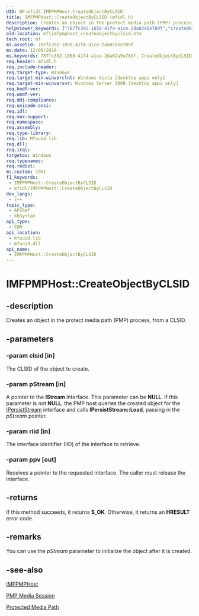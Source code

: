 ```yaml
---
UID: NF:mfidl.IMFPMPHost.CreateObjectByCLSID
title: IMFPMPHost::CreateObjectByCLSID (mfidl.h)
description: Creates an object in the protect media path (PMP) process, from a CLSID.
helpviewer_keywords: ["787fc392-1858-41f4-a1ce-2da02a5e789f","CreateObjectByCLSID","CreateObjectByCLSID method [Media Foundation]","CreateObjectByCLSID method [Media Foundation]","IMFPMPHost interface","IMFPMPHost interface [Media Foundation]","CreateObjectByCLSID method","IMFPMPHost.CreateObjectByCLSID","IMFPMPHost::CreateObjectByCLSID","mf.imfpmphost_createobjectbyclsid","mfidl/IMFPMPHost::CreateObjectByCLSID"]
old-location: mf\imfpmphost_createobjectbyclsid.htm
tech.root: mf
ms.assetid: 787fc392-1858-41f4-a1ce-2da02a5e789f
ms.date: 12/05/2018
ms.keywords: 787fc392-1858-41f4-a1ce-2da02a5e789f, CreateObjectByCLSID, CreateObjectByCLSID method [Media Foundation], CreateObjectByCLSID method [Media Foundation],IMFPMPHost interface, IMFPMPHost interface [Media Foundation],CreateObjectByCLSID method, IMFPMPHost.CreateObjectByCLSID, IMFPMPHost::CreateObjectByCLSID, mf.imfpmphost_createobjectbyclsid, mfidl/IMFPMPHost::CreateObjectByCLSID
req.header: mfidl.h
req.include-header: 
req.target-type: Windows
req.target-min-winverclnt: Windows Vista [desktop apps only]
req.target-min-winversvr: Windows Server 2008 [desktop apps only]
req.kmdf-ver: 
req.umdf-ver: 
req.ddi-compliance: 
req.unicode-ansi: 
req.idl: 
req.max-support: 
req.namespace: 
req.assembly: 
req.type-library: 
req.lib: Mfuuid.lib
req.dll: 
req.irql: 
targetos: Windows
req.typenames: 
req.redist: 
ms.custom: 19H1
f1_keywords:
 - IMFPMPHost::CreateObjectByCLSID
 - mfidl/IMFPMPHost::CreateObjectByCLSID
dev_langs:
 - c++
topic_type:
 - APIRef
 - kbSyntax
api_type:
 - COM
api_location:
 - mfuuid.lib
 - mfuuid.dll
api_name:
 - IMFPMPHost::CreateObjectByCLSID
---
```


# IMFPMPHost::CreateObjectByCLSID


## -description

Creates an object in the protect media path (PMP) process, from a CLSID.

## -parameters

### -param clsid [in]

The CLSID of the object to create.

### -param pStream [in]

A pointer to the <b>IStream</b> interface. This parameter can be <b>NULL</b>. If this parameter is not <b>NULL</b>, the PMP host queries the created object for the <a href="/windows/desktop/api/objidl/nn-objidl-ipersiststream">IPersistStream</a> interface and calls <b>IPersistStream::Load</b>, passing in the <i>pStream</i> pointer.

### -param riid [in]

The interface identifier (IID) of the interface to retrieve.

### -param ppv [out]

Receives a pointer to the requested interface. The caller must release the interface.

## -returns

If this method succeeds, it returns <b xmlns:loc="http://microsoft.com/wdcml/l10n">S_OK</b>. Otherwise, it returns an <b xmlns:loc="http://microsoft.com/wdcml/l10n">HRESULT</b> error code.

## -remarks

You can use the <i>pStream</i> parameter to initialize the object after it is created.

## -see-also

<a href="/windows/desktop/api/mfidl/nn-mfidl-imfpmphost">IMFPMPHost</a>



<a href="/windows/desktop/medfound/pmp-media-session">PMP Media Session</a>



<a href="/windows/desktop/medfound/protected-media-path">Protected Media Path</a>

